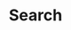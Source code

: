 ---
title: Search
layout: search
permalink: /search/
header:
  image: /assets/images/defaults/header-main.png
---